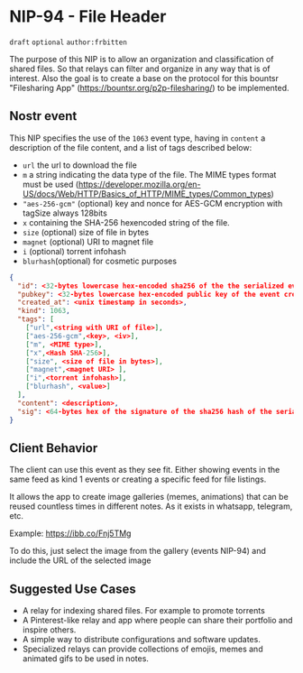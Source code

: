 NIP-94 - File Header
======
`draft` `optional` `author:frbitten` 

The purpose of this NIP is to allow an organization and classification of shared files. So that relays can filter and organize in any way that is of interest.
Also the goal is to create a base on the protocol for this bountsr "Filesharing App" (https://bountsr.org/p2p-filesharing/) to be implemented.

Nostr event
------------------
This NIP specifies the use of the `1063` event type, having in `content` a description of the file content, and a list of tags described below:
* `url` the url to download the file
* `m` a string indicating the data type of the file. The MIME types format must be used (https://developer.mozilla.org/en-US/docs/Web/HTTP/Basics_of_HTTP/MIME_types/Common_types)
* `"aes-256-gcm"` (optional)  key and nonce for AES-GCM encryption with tagSize always 128bits
* `x` containing the SHA-256 hexencoded string of the file.
* `size` (optional) size of file in bytes
* `magnet` (optional) URI to magnet file
* `i` (optional) torrent infohash
* `blurhash`(optional) for cosmetic purposes 

```json
{
  "id": <32-bytes lowercase hex-encoded sha256 of the the serialized event data>,
  "pubkey": <32-bytes lowercase hex-encoded public key of the event creator>,
  "created_at": <unix timestamp in seconds>,
  "kind": 1063,
  "tags": [
    ["url",<string with URI of file>],
    ["aes-256-gcm",<key>, <iv>],
    ["m", <MIME type>],
    ["x",<Hash SHA-256>],
    ["size", <size of file in bytes>],
    ["magnet",<magnet URI> ],
    ["i",<torrent infohash>],
    ["blurhash", <value>]
  ],
  "content": <description>,
  "sig": <64-bytes hex of the signature of the sha256 hash of the serialized event data, which is the same as the "id" field>
}
```

Client Behavior
---------------
The client can use this event as they see fit. Either showing events in the same feed as kind 1 events or creating a specific feed for file listings.

It allows the app to create image galleries (memes, animations) that can be reused countless times in different notes. As it exists in whatsapp, telegram, etc. 

Example: <https://ibb.co/Fnj5TMg> 

To do this, just select the image from the gallery (events NIP-94) and include the URL of the selected image


Suggested Use Cases
-------------------
* A relay for indexing shared files. For example to promote torrents
* A Pinterest-like relay and app where people can share their portfolio and inspire others.
* A simple way to distribute configurations and software updates.
* Specialized relays can provide collections of emojis, memes and animated gifs to be used in notes.
